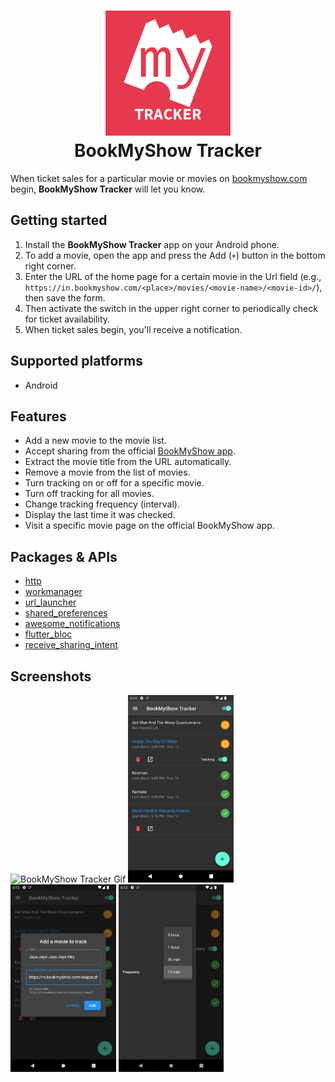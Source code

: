 <h1 align="center">
<img src="./assets/icons/icon.png"/>
<br>
BookMyShow Tracker
</h1>

When ticket sales for a particular movie or movies on [bookmyshow.com](https://in.bookmyshow.com) begin, **BookMyShow Tracker** will let you know.

## Getting started

1. Install the **BookMyShow Tracker** app on your Android phone.
2. To add a movie, open the app and press the Add (`+`) button in the bottom right corner.
3. Enter the URL of the home page for a certain movie in the Url field (e.g., `https://in.bookmyshow.com/<place>/movies/<movie-name>/<movie-id>/`), then save the form.
4. Then activate the switch in the upper right corner to periodically check for ticket availability.
5. When ticket sales begin, you'll receive a notification.

## Supported platforms

- Android

## Features

- Add a new movie to the movie list.
- Accept sharing from the official [BookMyShow app](https://play.google.com/store/apps/details?id=com.bt.bms).
- Extract the movie title from the URL automatically.
- Remove a movie from the list of movies.
- Turn tracking on or off for a specific movie.
- Turn off tracking for all movies.
- Change tracking frequency (interval).
- Display the last time it was checked.
- Visit a specific movie page on the official BookMyShow app.

## Packages & APIs

- [http](https://pub.dev/packages/http)
- [workmanager](https://pub.dev/packages/workmanager)
- [url_launcher](https://pub.dev/packages/url_launcher)
- [shared_preferences](https://pub.dev/packages/shared_preferences)
- [awesome_notifications](https://pub.dev/packages/awesome_notifications)
- [flutter_bloc](https://pub.dev/packages/flutter_bloc)
- [receive_sharing_intent](https://pub.dev/packages/receive_sharing_intent)

## Screenshots

  <p>
    <img src="./docs/images/bookmyshow.gif" alt="BookMyShow Tracker Gif" height="300" />
    <img src="./docs/images/home.png" alt="BookMyShow Tracker home" height="300" />
    <img src="./docs/images/movie-form.png" alt="BookMyShow Tracker movie form" height="300" />
    <img src="./docs/images/sidebar.png" alt="BookMyShow Tracker side bar" height="300" />
  </p>
